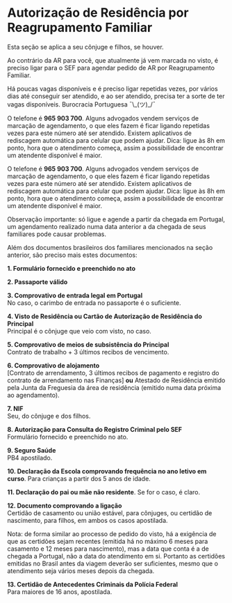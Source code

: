 # Autorização de Residência por Reagrupamento Familiar

Esta seção se aplica a seu cônjuge e filhos, se houver.

Ao contrário da AR para você, que atualmente já vem marcada no visto, é preciso ligar para o SEF para agendar pedido de AR por Reagrupamento Familiar.

Há poucas vagas disponíveis e é preciso ligar repetidas vezes, por vários dias até conseguir ser atendido, e ao ser atendido, precisa ter a sorte de ter vagas disponíveis. Burocracia Portuguesa ¯\\\_(ツ)\_/¯

O telefone é **965 903 700**. Alguns advogados vendem serviços de marcação de agendamento, o que eles fazem é ficar ligando repetidas vezes para este número até ser atendido. Existem aplicativos de rediscagem automática para celular que podem ajudar. Dica: ligue às 8h em ponto, hora que o atendimento começa, assim a possibilidade de encontrar um atendente disponível é maior.

O telefone é **965 903 700**. Alguns advogados vendem serviços de marcação de agendamento, o que eles fazem é ficar ligando repetidas vezes para este número até ser atendido. Existem aplicativos de rediscagem automática para celular que podem ajudar. Dica: ligue às 8h em ponto, hora que o atendimento começa, assim a possibilidade de encontrar um atendente disponível é maior.

Observação importante: só ligue e agende a partir da chegada em Portugal, um agendamento realizado numa data anterior a da chegada de seus familiares pode causar problemas.

Além dos documentos brasileiros dos familiares mencionados na seção anterior, são preciso mais estes documentos:

**1. Formulário fornecido e preenchido no ato**

**2. Passaporte válido**

**3. Comprovativo de entrada legal em Portugal**\
No caso, o carimbo de entrada no passaporte é o suficiente.

**4. Visto de Residência ou Cartão de Autorização de Residência do Principal**\
Principal é o cônjuge que veio com visto, no caso.

**5. Comprovativo de meios de subsistência do Principal**\
Contrato de trabalho + 3 últimos recibos de vencimento.

**6. Comprovativo de alojamento**\
\[Contrato de arrendamento, 3 últimos recibos de pagamento e registro do contrato de arrendamento nas Finanças] **ou** Atestado de Residência emitido pela Junta da Freguesia da área de residência (emitido numa data próxima ao agendamento).

**7. NIF**\
Seu, do cônjuge e dos filhos.

**8. Autorização para Consulta do Registro Criminal pelo SEF**\
Formulário fornecido e preenchido no ato.

**9. Seguro Saúde**\
PB4 apostilado.

**10. Declaração da Escola comprovando frequência no ano letivo em curso**. Para crianças a partir dos 5 anos de idade.

**11. Declaração do pai ou mãe não residente**. Se for o caso, é claro.

**12. Documento comprovando a ligação**\
Certidão de casamento ou união estável, para cônjuges, ou certidão de nascimento, para filhos, em ambos os casos apostilada.

Nota: de forma similar ao processo de pedido do visto, há a exigência de que as certidões sejam recentes (emitida há no máximo 6 meses para casamento e 12 meses para nascimento), mas a data que conta é a de chegada a Portugal, não a data do atendimento em si. Portanto as certidões emitidas no Brasil antes da viagem deverão ser suficientes, mesmo que o atendimento seja vários meses depois da chegada.

**13. Certidão de Antecedentes Criminais da Polícia Federal**\
Para maiores de 16 anos, apostilada.
